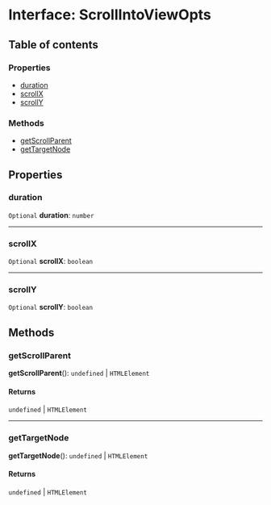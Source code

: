 # Interface: ScrollIntoViewOpts

## Table of contents

### Properties

* [duration](/auto-docs/playground-react/interfaces/ScrollIntoViewOpts.md#duration)
* [scrollX](/auto-docs/playground-react/interfaces/ScrollIntoViewOpts.md#scrollx)
* [scrollY](/auto-docs/playground-react/interfaces/ScrollIntoViewOpts.md#scrolly)

### Methods

* [getScrollParent](/auto-docs/playground-react/interfaces/ScrollIntoViewOpts.md#getscrollparent)
* [getTargetNode](/auto-docs/playground-react/interfaces/ScrollIntoViewOpts.md#gettargetnode)

## Properties

### duration

`Optional` **duration**: `number`

***

### scrollX

`Optional` **scrollX**: `boolean`

***

### scrollY

`Optional` **scrollY**: `boolean`

## Methods

### getScrollParent

**getScrollParent**(): `undefined` | `HTMLElement`

#### Returns

`undefined` | `HTMLElement`

***

### getTargetNode

**getTargetNode**(): `undefined` | `HTMLElement`

#### Returns

`undefined` | `HTMLElement`
